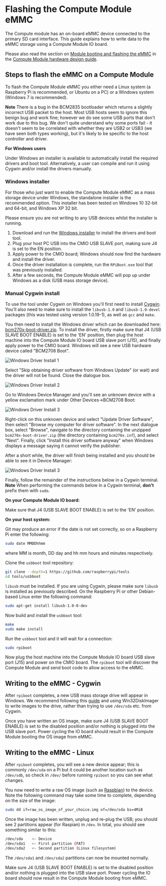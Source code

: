 # Flashing the Compute Module eMMC

The Compute module has an on-board eMMC device connected to the primary SD card interface. This guide explains how to write data to the eMMC storage using a Compute Module IO board.

Please also read the section on [Module booting and flashing the eMMC](cm-designguide.md#modulebootingandflashing) in the [Compute Module hardware design guide](cm-designguide.md).

## Steps to flash the eMMC on a Compute Module

To flash the Compute Module eMMC you either need a Linux system (a Raspberry Pi is recommended, or Ubuntu on a PC) or a Windows system (Windows 7 is recommended).

**Note** There is a bug in the BCM2835 bootloader which returns a slightly incorrect USB packet to the host. Most USB hosts seem to ignore this benign bug and work fine; however we do see some USB ports that don't work due to this bug. We don't quite understand why some ports fail - it doesn't seem to be correlated with whether they are USB2 or USB3 (we have seen both types working), but it's likely to be specific to the host controller and driver.

**For Windows users**

Under Windows an installer is available to automatically install the required drivers and boot tool. Alternatively, a user can compile and run it using Cygwin and/or install the drivers manually.

### Windows installer

For those who just want to enable the Compute Module eMMC as a mass storage device under Windows, the standalone installer is the recommended option. This installer has been tested on Windows 10 32-bit and 64-bit, and Windows XP 32 bit.

Please ensure you are not writing to any USB devices whilst the installer is running.

1. Download and run the [Windows installer](CM-Boot-Installer.exe) to install the drivers and boot tool.
1. Plug your host PC USB into the CMIO USB SLAVE port, making sure J4 is set to the EN position.
1. Apply power to the CMIO board; Windows should now find the hardware and install the driver.
1. Once the driver installation is complete, run the `RPiBoot.exe` tool that was previously installed.
1. After a few seconds, the Compute Module eMMC will pop up under Windows as a disk (USB mass storage device).

### Manual Cygwin install

To use the tool under Cygwin on Windows you'll first need to install [Cygwin](https://www.cygwin.com/). You'll also need to make sure to install the `libusb-1.0` and `libusb-1.0-devel` packages (this was tested using version 1.0.19-1), as well as `gcc` and `make`.

You then need to install the Windows driver which can be downloaded here: [bcm270x-boot-driver.zip](bcm270x-boot-driver.zip). To install the driver, firstly make sure that J4 (USB SLAVE BOOT ENABLE) is set to the 'EN' position, then plug the host machine into the Compute Module IO board USB slave port (J15), and finally apply power to the CMIO board. Windows will see a new USB hardware device called "BCM2708 Boot".

![Windows Driver Install 1](images/cm-driver-winupdate.jpg)

Select "Skip obtaining driver software from Windows Update" (or wait) and the driver will not be found. Close the dialogue box.

![Windows Driver Install 2](images/cm-driver-notfound.jpg)

Go to Windows Device Manager and you'll see an unknown device with a yellow exclamation mark under Other Devices->BCM2708 Boot:

![Windows Driver Install 3](images/cm-driver-devmanager-install.jpg)

Right-click on this unknown device and select "Update Driver Software", then select "Browse my computer for driver software". In the next dialogue box, select "Browse", navigate to the directory containing the unzipped `bcm270x-boot-driver.zip` (the directory containing `bcm270x.inf`), and select "Next". Finally, click "Install this driver software anyway" when Windows displays a message saying it cannot verify the publisher.

After a short while, the driver will finish being installed and you should be able to see it in Device Manager:

![Windows Driver Install 3](images/libusb-bcm270x-boot.jpg)

Finally, follow the remainder of the instructions below in a Cygwin terminal. **Note** When performing the commands below in a Cygwin terminal, **don't** prefix them with `sudo`.

**On your Compute Module IO board:**

Make sure that J4 (USB SLAVE BOOT ENABLE) is set to the 'EN' position.

**On your host system:**

Git may produce an error if the date is not set correctly, so on a Raspberry Pi enter the following:

```bash
sudo date MMDDhhmm
```

where MM is month, DD day and hh mm hours and minutes respectively.

Clone the `usbboot` tool repository:

```bash
git clone --depth=1 https://github.com/raspberrypi/tools
cd tools/usbboot
```

`libusb` must be installed. If you are using Cygwin, please make sure `libusb` is installed as previously described. On the Raspberry Pi or other Debian-based Linux enter the following command:

```bash
sudo apt-get install libusb-1.0-0-dev
```

Now build and install the `usbboot` tool:

```bash
make
sudo make install
```

Run the `usbboot` tool and it will wait for a connection:

```bash
sudo rpiboot
```

Now plug the host machine into the Compute Module IO board USB slave port (J15) and power on the CMIO board. The `rpiboot` tool will discover the Compute Module and send boot code to allow access to the eMMC. 

## Writing to the eMMC - Cygwin

After `rpiboot` completes, a new USB mass storage drive will appear in Windows. We recommend following this [guide](../../installation/installing-images/windows.md) and using Win32DiskImager to write images to the drive, rather than trying to use `/dev/sda` etc. from Cygwin.

Once you have written an OS image, make sure J4 (USB SLAVE BOOT ENABLE) is set to the disabled position and/or nothing is plugged into the USB slave port. Power cycling the IO board should result in the Compute Module booting the OS image from eMMC.

## Writing to the eMMC - Linux

After `rpiboot` completes, you will see a new device appear; this is commonly `/dev/sda` on a Pi but it could be another location such as `/dev/sdb`, so check in `/dev/` before running `rpiboot` so you can see what changes.

You now need to write a raw OS image (such as [Raspbian](http://downloads.raspberrypi.org/raspbian_latest)) to the device. Note the following command may take some time to complete, depending on the size of the image:

```bash
sudo dd if=raw_os_image_of_your_choice.img of=/dev/sda bs=4MiB
```

Once the image has been written, unplug and re-plug the USB; you should see 2 partitions appear (for Raspian) in `/dev`. In total, you should see something similar to this:

```bash
/dev/sda    <- Device
/dev/sda1   <- First partition (FAT)
/dev/sda2   <- Second partition (Linux filesystem)
```

The `/dev/sda1` and `/dev/sda2` partitions can now be mounted normally.

Make sure J4 (USB SLAVE BOOT ENABLE) is set to the disabled position and/or nothing is plugged into the USB slave port. Power cycling the IO board should now result in the Compute Module booting from eMMC.
